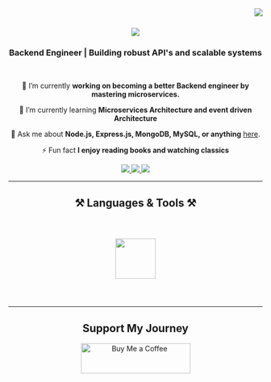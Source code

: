 <img align="right" src="https://visitor-badge.laobi.icu/badge?page_id=arnold-dev.arnold-dev" />

<h1 align="center">
    <img src="https://readme-typing-svg.herokuapp.com/?font=Righteous&size=35&center=true&vCenter=true&width=500&height=70&duration=4000&lines=Hi+There!+👋;+I'm+Arnold!;" />
</h1>

<h3 align="center">Backend Engineer | Building robust API's and scalable systems</h3>

<br/>

<div align="center">
 
 🔭 I’m currently **working on becoming a better Backend engineer by mastering microservices.**

 🌱 I’m currently learning **Microservices Architecture and event driven Architecture**

 💬 Ask me about **Node.js, Express.js, MongoDB, MySQL, or anything** [here](mailto:arnoldudemba7@gmail.com).
 
 ⚡ Fun fact **I enjoy reading books and watching classics**
 
</div>
 
<div align="center"> 
  <a href="mailto:arnoldudemba7@gmail.com">
    <img src="https://img.shields.io/badge/Gmail-333333?style=for-the-badge&logo=gmail&logoColor=red" />
  </a>
  <a href="https://www.linkedin.com/in/-arnold-dev" target="_blank">
    <img src="https://img.shields.io/badge/LinkedIn-0077B5?style=for-the-badge&logo=linkedin&logoColor=white" />
  </a>
  <a href="https://lambent-fox-53c530.netlify.app" target="_blank">
     <img src="https://img.shields.io/badge/Portfolio-FF5722?style=for-the-badge&logo=todoist&logoColor=white" target="_blank" /> <!-- sqlite, safari, google-chrome are other good icon options -->
  </a>
</div>

 <hr/>
 
<h2 align="center">⚒️ Languages & Tools ⚒️</h2>
<br/>
<div align="center">
    
<img src="https://skillicons.dev/icons?i=javascript,nodejs,express,mongodb,mysql,git,heroku,postman"
style="height: 80px; margin: 10px;" /><br>
</div>

<br/>
<hr/>

<div align="center">
  <h2>Support My Journey</h2>
  <a href="https://buymeacoffee.com/udembao429v" target="_blank" style="text-decoration: none;">
    <img 
      src="https://cdn.buymeacoffee.com/buttons/v2/default-yellow.png" 
      alt="Buy Me a Coffee" 
      style="height: 60px; width: 217px;" />
  </a>
</div>
